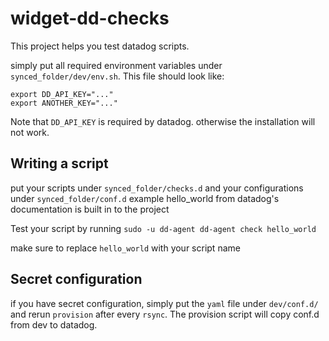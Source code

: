 # widget-dd-checks


This project helps you test datadog scripts.

simply put all required environment variables under `synced_folder/dev/env.sh`. This file should look like:

```
export DD_API_KEY="..."
export ANOTHER_KEY="..."
```


Note that `DD_API_KEY` is required by datadog. otherwise the installation will not work.

## Writing a script

put your scripts under `synced_folder/checks.d` and your configurations under `synced_folder/conf.d`
example hello_world from datadog's documentation is built in to the project

Test your script by running `sudo -u dd-agent dd-agent check hello_world`

make sure to replace `hello_world` with your script name

## Secret configuration

if you have secret configuration, simply put the `yaml` file under `dev/conf.d/` and rerun `provision`
after every `rsync`. The provision script will copy conf.d from dev to datadog.






